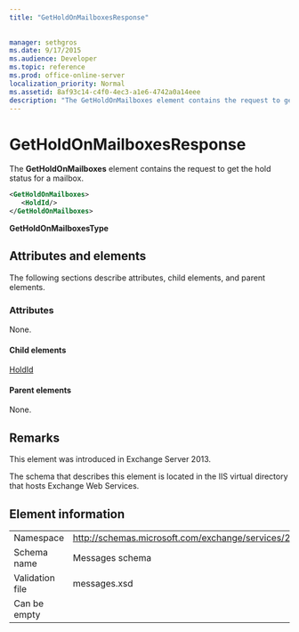 ```yaml
---
title: "GetHoldOnMailboxesResponse"
 
 
manager: sethgros
ms.date: 9/17/2015
ms.audience: Developer
ms.topic: reference
ms.prod: office-online-server
localization_priority: Normal
ms.assetid: 8af93c14-c4f0-4ec3-a1e6-4742a0a14eee
description: "The GetHoldOnMailboxes element contains the request to get the hold status for a mailbox."
---
```


# GetHoldOnMailboxesResponse

The **GetHoldOnMailboxes** element contains the request to get the hold status for a mailbox. 
  
```XML
<GetHoldOnMailboxes>
   <HoldId/>
</GetHoldOnMailboxes>
```

 **GetHoldOnMailboxesType**
## Attributes and elements

The following sections describe attributes, child elements, and parent elements.
  
### Attributes

None.
  
#### Child elements

[HoldId](holdid.md)
  
#### Parent elements

None.
  
## Remarks

This element was introduced in Exchange Server 2013.
  
The schema that describes this element is located in the IIS virtual directory that hosts Exchange Web Services.
  
## Element information

|||
|:-----|:-----|
|Namespace  <br/> |http://schemas.microsoft.com/exchange/services/2006/messages  <br/> |
|Schema name  <br/> |Messages schema  <br/> |
|Validation file  <br/> |messages.xsd  <br/> |
|Can be empty  <br/> ||
   

